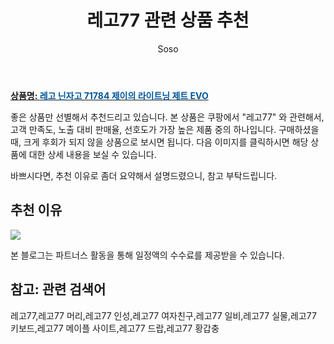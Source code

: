 ﻿---
layout: post
title:  "레고77 관련 상품 추천"
author: Soso
categories: [ 출산 / 육아]
tags: [레고77,레고77 머리,레고77 인성,레고77 여자친구,레고77 일비,레고77 실물,레고77 키보드,레고77 메이플 사이트,레고77 드랍,레고77 황갑충]
image: https://ads-partners.coupang.com/image1/nHSnvrRPuA8PuVBHnAIqNRIt4Ifl4SnzXsxtQdUPng4FUGS_w1MtABuKDXJ4jN84I9pq2CEN3CAqRr2pQKNdNSa42MznEyyoSmDc2y4X2YFKVSO9RSIy8K7w4DwsgHLNuaq7ho24npHCjN9X5m0i2zwm0M9R3pXxMt6s0esL2Sy0dGcmrMJ3fWLSJt7ALKfVsO44QAAPs5E4skdlBIuoB5YZBEca2_WMarjb664HuU4T3MjJ_xNC6K2FP_K9pw3n1GjT2AtnYtjg9-4-wCYBN-zhP328 
description: "쿠팡에서 레고77 관련 상품으로 가장 고객 선호도가 높은 제품 중 하나입니다."
---

<a href="https://link.coupang.com/re/AFFSDP?lptag=AF5673682&pageKey=6997055732&itemId=17145508583&vendorItemId=84318279318&traceid=V0-153-6abdf13535aba16a&requestid=20240201105449674319067880&token=31850B%7CGM"><b>상품명: <font color='#01579B'>레고 닌자고 71784 제이의 라이트닝 제트 EVO</font></b></a>

좋은 상품만 선별해서 추천드리고 있습니다.
본 상품은 쿠팡에서 "레고77" 와 관련해서, 고객 만족도, 노출 대비 판매율, 선호도가 가장 높은 제품 중의 하나입니다.
구매하셨을 때, 크게 후회가 되지 않을 상품으로 보시면 됩니다. 
다음 이미지를 클릭하시면 해당 상품에 대한 상세 내용을 보실 수 있습니다.

바쁘시다면, 추천 이유로 좀더 요약해서 설명드렸으니, 참고 부탁드립니다.

## 추천 이유 

<a href="https://link.coupang.com/re/AFFSDP?lptag=AF5673682&pageKey=6997055732&itemId=17145508583&vendorItemId=84318279318&traceid=V0-153-6abdf13535aba16a&requestid=20240201105449674319067880&token=31850B%7CGM"><img src="https://thumbnail10.coupangcdn.com/thumbnails/remote/q89/image/retail/images/8511431068549725-cb52cba4-d07f-4193-b5e0-301e070553ff.jpg"></a> 

본 블로그는 파트너스 활동을 통해 일정액의 수수료를 제공받을 수 있습니다.

## 참고: 관련 검색어    
레고77,레고77 머리,레고77 인성,레고77 여자친구,레고77 일비,레고77 실물,레고77 키보드,레고77 메이플 사이트,레고77 드랍,레고77 황갑충